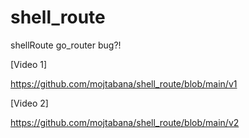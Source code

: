 # shell_route

shellRoute go_router bug?!

[Video 1] 

https://github.com/mojtabana/shell_route/blob/main/v1



[Video 2]

https://github.com/mojtabana/shell_route/blob/main/v2
